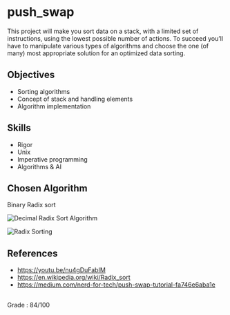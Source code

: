 # push_swap

This project will make you sort data on a stack, with a limited set of instructions, using the lowest possible number of actions. To succeed you’ll have to manipulate various types of algorithms and choose the one (of many) most appropriate solution for an optimized data sorting.

## Objectives
* Sorting algorithms
* Concept of stack and handling elements
* Algorithm implementation

## Skills
* Rigor
* Unix
* Imperative programming
* Algorithms & AI

## Chosen Algorithm
Binary Radix sort

![Decimal Radix Sort Algorithm](https://thumbs.gfycat.com/QuestionableHauntingFlatfish-size_restricted.gif)

![Radix Sorting](https://i.makeagif.com/media/7-17-2016/hlfsiC.gif)

## References
* https://youtu.be/nu4gDuFabIM
* https://en.wikipedia.org/wiki/Radix_sort
* https://medium.com/nerd-for-tech/push-swap-tutorial-fa746e6aba1e

##
Grade : 84/100
